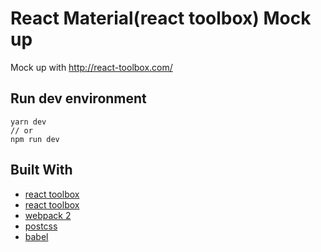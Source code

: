 # React Material(react toolbox) Mock up

 Mock up with http://react-toolbox.com/

## Run dev environment

 ```
 yarn dev
 // or
 npm run dev
 ```

## Built With

* [react toolbox](https://facebook.github.io/react/)
* [react toolbox](http://react-toolbox.com/)
* [webpack 2](https://webpack.js.org/)
* [postcss](http://postcss.org/)
* [babel](https://babeljs.io/)
